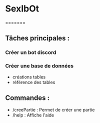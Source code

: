 # **SexIbOt**
=======

## Tâches principales :

### Créer un bot discord

### Créer une base de données
  - créations tables
  - référence des tables


## Commandes :

  - /creePartie : Permet de créer une partie
  - /help : Affiche l'aide 
